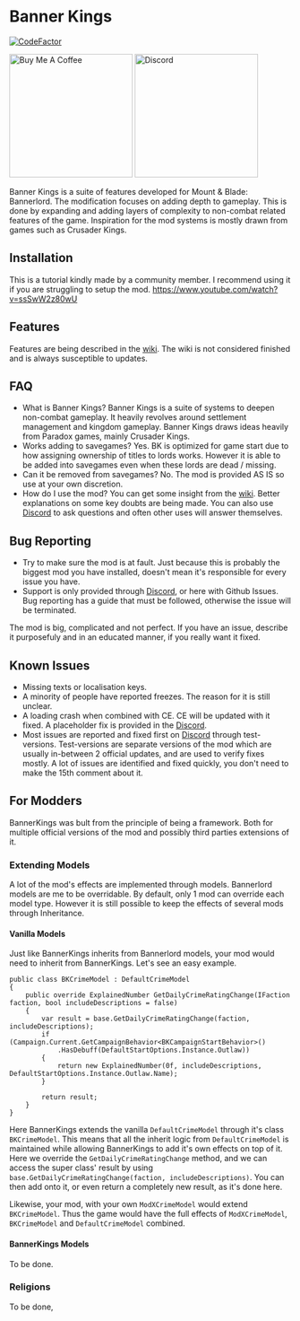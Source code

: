 # Banner Kings

[![CodeFactor](https://www.codefactor.io/repository/github/r-vaccari/bannerlord-banner-kings/badge)](https://www.codefactor.io/repository/github/r-vaccari/bannerlord-banner-kings)

<a href="https://www.buymeacoffee.com/basilevsmodding" target="_blank"><img src="https://cdn.buymeacoffee.com/buttons/v2/arial-red.png" alt="Buy Me A Coffee" width="220px"></a> 
<a href="https://discord.gg/z7DS5R46wC" target="_blank"><img src="https://i.imgur.com/xsWPvks.png" alt="Discord" width="220px"></a>


Banner Kings is a suite of features developed for Mount & Blade: Bannerlord. The modification focuses on adding depth to gameplay. This is done by expanding and adding layers of complexity to non-combat related features of the game. Inspiration for the mod systems is mostly drawn from games such as Crusader Kings.

## Installation
This is a tutorial kindly made by a community member. I recommend using it if you are struggling to setup the mod.
https://www.youtube.com/watch?v=ssSwW2z80wU

## Features
Features are being described in the [wiki](https://github.com/R-Vaccari/bannerlord-banner-kings/wiki). The wiki is not considered finished and is always susceptible to updates.

## FAQ
- What is Banner Kings? Banner Kings is a suite of systems to deepen non-combat gameplay. It heavily revolves around settlement management and kingdom gameplay. Banner Kings draws ideas heavily from Paradox games, mainly Crusader Kings.
- Works adding to savegames? Yes. BK is optimized for game start due to how assigning ownership of titles to lords works. However it is able to be added into savegames even when these lords are dead / missing.
- Can it be removed from savegames? No. The mod is provided AS IS so use at your own discretion.
- How do I use the mod? You can get some insight from the [wiki](https://github.com/R-Vaccari/bannerlord-banner-kings/wiki). Better explanations on some key doubts are being made. You can also use [Discord](https://discord.gg/z7DS5R46wC) to ask questions and often other uses will answer themselves.

## Bug Reporting
- Try to make sure the mod is at fault. Just because this is probably the biggest mod you have installed, doesn't mean it's responsible for every issue you have. 
- Support is only provided through [Discord](https://discord.gg/z7DS5R46wC), or here with Github Issues. Bug reporting has a guide that must be followed, otherwise the issue will be terminated.

The mod is big, complicated and not perfect. If you have an issue, describe it purposefuly and in an educated manner, if you really want it fixed.

## Known Issues

- Missing texts or localisation keys.
- A minority of people have reported freezes. The reason for it is still unclear.
- A loading crash when combined with CE. CE will be updated with it fixed. A placeholder fix is provided in the [Discord](https://discord.gg/z7DS5R46wC).
- Most issues are reported and fixed first on [Discord](https://discord.gg/z7DS5R46wC) through test-versions. Test-versions are separate versions of the mod which are usually in-between 2 official updates, and are used to verify fixes mostly. A lot of issues are identified and fixed quickly, you don't need to make the 15th comment about it.

## For Modders
BannerKings was bult from the principle of being a framework. Both for multiple official versions of the mod and possibly third parties extensions of it.

### Extending Models
A lot of the mod's effects are implemented through models. Bannerlord models are me to be overridable. By default, only 1 mod can override each model type. However it is still possible to keep the effects of several mods through Inheritance.

#### Vanilla Models
Just like BannerKings inherits from Bannerlord models, your mod would need to inherit from BannerKings. Let's see an easy example.
```
public class BKCrimeModel : DefaultCrimeModel
{
    public override ExplainedNumber GetDailyCrimeRatingChange(IFaction faction, bool includeDescriptions = false)
    {
        var result = base.GetDailyCrimeRatingChange(faction, includeDescriptions);
        if (Campaign.Current.GetCampaignBehavior<BKCampaignStartBehavior>()
            .HasDebuff(DefaultStartOptions.Instance.Outlaw))
        {
            return new ExplainedNumber(0f, includeDescriptions, DefaultStartOptions.Instance.Outlaw.Name);
        }

        return result;
    }
}
```
Here BannerKings extends the vanilla `DefaultCrimeModel` through it's class `BKCrimeModel`. This means that all the inherit logic from `DefaultCrimeModel` is maintained while allowing BannerKings to add it's own effects on top of it. Here we override the `GetDailyCrimeRatingChange` method, and we can access the super class' result by using `base.GetDailyCrimeRatingChange(faction, includeDescriptions)`. You can then add onto it, or even return a completely new result, as it's done here. 

Likewise, your mod, with your own `ModXCrimeModel` would extend `BKCrimeModel`. Thus the game would have the full effects of `ModXCrimeModel`, `BKCrimeModel` and `DefaultCrimeModel` combined.

#### BannerKings Models
To be done.

### Religions
To be done,
